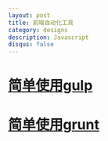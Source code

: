 ```yaml
---
layout: post
title: 前端自动化工具
category: designs
description: Javascript
disqus: false
---
```


# [简单使用gulp](https://ruby-china.org/topics/25477)
# [简单使用grunt](https://ruby-china.org/topics/25464)